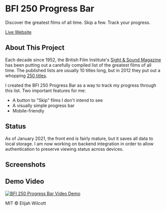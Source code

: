 # BFI 250 Progress Bar

Discover the greatest films of all time. Skip a few. Track your progress.

[Live Website](https://www.bfi250.com/)

## About This Project

Each decade since 1952, the British Film Institute's [Sight & Sound Magazine](https://en.wikipedia.org/wiki/Sight_%26_Sound) has been putting out a carefully compiled list of the greatest films of all time. The published lists are usually 10 titles long, but in 2012 they put out a whopping [250 titles](https://fanwithamovieyammer.wordpress.com/the-sight-sound-top-250-list/).

I created the BFI 250 Progress Bar as a way to track my progress through this list. Two important features for me:
- A button to "Skip" films I don't intend to see
- A visually simple progress bar
- Mobile-friendly

## Status

As of January 2021, the front end is fairly mature, but it saves all data to local storage. I am now working on backend integration in order to allow authentication to preserve viewing status across devices.

## Screenshots

## Demo Video

[![BFI 250 Progress Bar Video Demo](http://img.youtube.com/vi/07n1iiyvbys/0.jpg)](http://www.youtube.com/watch?v=07n1iiyvbys "Video Demo")

MIT © Elijah Wilcott
